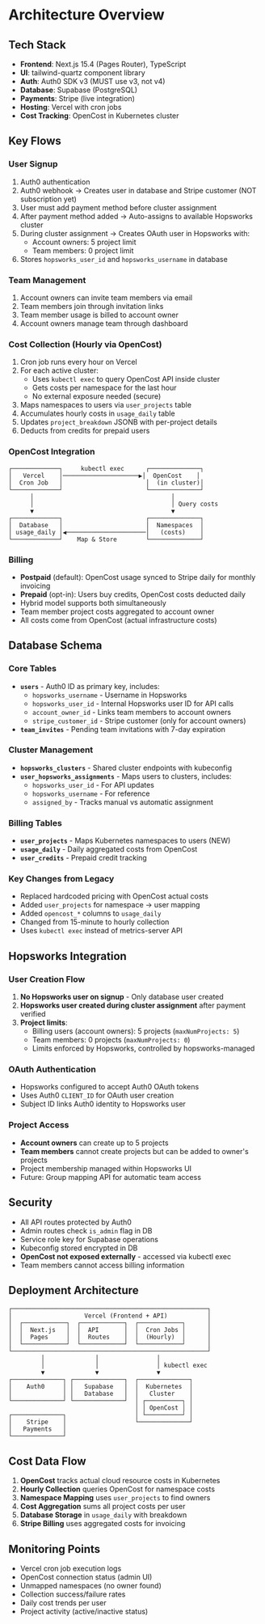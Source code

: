# Architecture Overview

## Tech Stack
- **Frontend**: Next.js 15.4 (Pages Router), TypeScript
- **UI**: tailwind-quartz component library
- **Auth**: Auth0 SDK v3 (MUST use v3, not v4)
- **Database**: Supabase (PostgreSQL)
- **Payments**: Stripe (live integration)
- **Hosting**: Vercel with cron jobs
- **Cost Tracking**: OpenCost in Kubernetes cluster

## Key Flows

### User Signup
1. Auth0 authentication
2. Auth0 webhook → Creates user in database and Stripe customer (NOT subscription yet)
3. User must add payment method before cluster assignment
4. After payment method added → Auto-assigns to available Hopsworks cluster
5. During cluster assignment → Creates OAuth user in Hopsworks with:
   - Account owners: 5 project limit
   - Team members: 0 project limit
6. Stores `hopsworks_user_id` and `hopsworks_username` in database

### Team Management
1. Account owners can invite team members via email
2. Team members join through invitation links
3. Team member usage is billed to account owner
4. Account owners manage team through dashboard

### Cost Collection (Hourly via OpenCost)
1. Cron job runs every hour on Vercel
2. For each active cluster:
   - Uses `kubectl exec` to query OpenCost API inside cluster
   - Gets costs per namespace for the last hour
   - No external exposure needed (secure)
3. Maps namespaces to users via `user_projects` table
4. Accumulates hourly costs in `usage_daily` table
5. Updates `project_breakdown` JSONB with per-project details
6. Deducts from credits for prepaid users

### OpenCost Integration
```
┌─────────────┐     kubectl exec      ┌──────────────┐
│   Vercel    │─────────────────────▶│  OpenCost    │
│  Cron Job   │                       │  (in cluster)│
└─────────────┘                       └──────────────┘
      │                                      │
      │                                      │ Query costs
      ▼                                      ▼
┌─────────────┐                       ┌──────────────┐
│  Database   │                       │  Namespaces  │
│ usage_daily │◀──────────────────────│   (costs)    │
└─────────────┘    Map & Store        └──────────────┘
```

### Billing
- **Postpaid** (default): OpenCost usage synced to Stripe daily for monthly invoicing
- **Prepaid** (opt-in): Users buy credits, OpenCost costs deducted daily
- Hybrid model supports both simultaneously
- Team member project costs aggregated to account owner
- All costs come from OpenCost (actual infrastructure costs)

## Database Schema

### Core Tables
- **`users`** - Auth0 ID as primary key, includes:
  - `hopsworks_username` - Username in Hopsworks
  - `hopsworks_user_id` - Internal Hopsworks user ID for API calls
  - `account_owner_id` - Links team members to account owners
  - `stripe_customer_id` - Stripe customer (only for account owners)
- **`team_invites`** - Pending team invitations with 7-day expiration

### Cluster Management
- **`hopsworks_clusters`** - Shared cluster endpoints with kubeconfig
- **`user_hopsworks_assignments`** - Maps users to clusters, includes:
  - `hopsworks_user_id` - For API updates
  - `hopsworks_username` - For reference
  - `assigned_by` - Tracks manual vs automatic assignment

### Billing Tables
- **`user_projects`** - Maps Kubernetes namespaces to users (NEW)
- **`usage_daily`** - Daily aggregated costs from OpenCost
- **`user_credits`** - Prepaid credit tracking

### Key Changes from Legacy
- Replaced hardcoded pricing with OpenCost actual costs
- Added `user_projects` for namespace → user mapping
- Added `opencost_*` columns to `usage_daily`
- Changed from 15-minute to hourly collection
- Uses `kubectl exec` instead of metrics-server API

## Hopsworks Integration

### User Creation Flow
1. **No Hopsworks user on signup** - Only database user created
2. **Hopsworks user created during cluster assignment** after payment verified
3. **Project limits**:
   - Billing users (account owners): 5 projects (`maxNumProjects: 5`)
   - Team members: 0 projects (`maxNumProjects: 0`)
   - Limits enforced by Hopsworks, controlled by hopsworks-managed

### OAuth Authentication
- Hopsworks configured to accept Auth0 OAuth tokens
- Uses Auth0 `CLIENT_ID` for OAuth user creation
- Subject ID links Auth0 identity to Hopsworks user

### Project Access
- **Account owners** can create up to 5 projects
- **Team members** cannot create projects but can be added to owner's projects
- Project membership managed within Hopsworks UI
- Future: Group mapping API for automatic team access

## Security
- All API routes protected by Auth0
- Admin routes check `is_admin` flag in DB
- Service role key for Supabase operations
- Kubeconfig stored encrypted in DB
- **OpenCost not exposed externally** - accessed via kubectl exec
- Team members cannot access billing information

## Deployment Architecture

```
┌──────────────────────────────────────────────────────┐
│                    Vercel (Frontend + API)           │
│  ┌────────────┐  ┌────────────┐  ┌────────────┐      │
│  │  Next.js   │  │  API       │  │  Cron Jobs │      │
│  │  Pages     │  │  Routes    │  │  (Hourly)  │      │
│  └────────────┘  └────────────┘  └────────────┘      │
└──────────────────────────────────────────────────────┘
         │              │                │
         │              │                │ kubectl exec
         ▼              ▼                ▼
┌──────────────┐ ┌──────────────┐  ┌──────────────┐
│    Auth0     │ │   Supabase   │  │  Kubernetes  │
│              │ │   Database   │  │   Cluster    │
└──────────────┘ └──────────────┘  │ ┌──────────┐ │
                                   │ │ OpenCost │ │
┌──────────────┐                   │ └──────────┘ │
│    Stripe    │                   └──────────────┘
│   Payments   │
└──────────────┘
```

## Cost Data Flow

1. **OpenCost** tracks actual cloud resource costs in Kubernetes
2. **Hourly Collection** queries OpenCost for namespace costs
3. **Namespace Mapping** uses `user_projects` to find owners
4. **Cost Aggregation** sums all project costs per user
5. **Database Storage** in `usage_daily` with breakdown
6. **Stripe Billing** uses aggregated costs for invoicing

## Monitoring Points

- Vercel cron job execution logs
- OpenCost connection status (admin UI)
- Unmapped namespaces (no owner found)
- Collection success/failure rates
- Daily cost trends per user
- Project activity (active/inactive status)